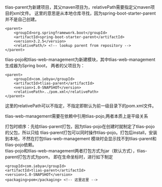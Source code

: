 tlias-parent为新建项目，其父maven项目为，relativePath需要指定父maven项目的xml文件。
这里的意思是从本地仓库寻找，因为spring-boot-starter-parent并不是自己创建。
```angular2html
<parent>
    <groupId>org.springframework.boot</groupId>
    <artifactId>spring-boot-starter-parent</artifactId>
    <version>3.2.5</version>
    <relativePath/> <!-- lookup parent from repository -->
</parent>
```

tlias-pojo和tlias-web-management为新建模块，其中tlias-web-management生成器为Spring boot，
两者的父项目为：
```angular2html
<parent> 
    <groupId>com.iebya</groupId>
    <artifactId>tlias-parent</artifactId>
    <version>1.0-SNAPSHOT</version>
    <relativePath>../pom.xml</relativePath>
</parent>
```
这里的relativePath可以不指定，不指定即默认为前一级目录下的pom.xml文件。  

tlias-web-management需要在依赖中引用tlias-pojo,两者本质上是平级关系

打包时顺序：先给tlias-parent打包，因为tlias-pojo在创建时就制定了tlias-pojo的父包，所以只给
tlias-parent打包可以同时操作tlias-pojo。打包后install，安装到本地，不然在打包tlias-web-management
模块时会显示找不到tlias-parent和tlias-pojo依赖。  
tlias-pojo和tlias-web-management两者打包方式为jar（默认方式），tlias-parent打包方式为pom，
即在生命坐标时，进行如下制定
```angular2html
<groupId>com.iebya</groupId>
<artifactId>tlias-parent</artifactId>
<version>1.0-SNAPSHOT</version>
<packaging>pom</packaging> <!-- 这里这里 -->
```